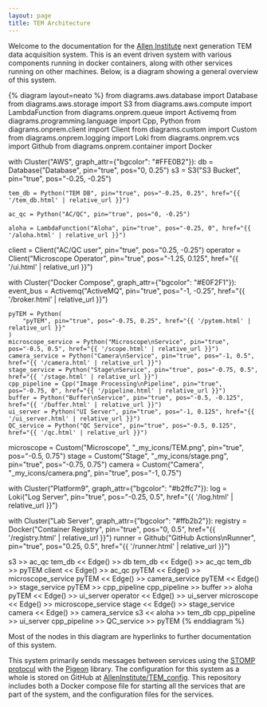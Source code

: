 ```yaml
---
layout: page
title: TEM Architecture
---
```


Welcome to the documentation for the [Allen Institute](https://alleninstitute.org/) next generation TEM data acquisition system.
This is an event driven system with various components running in docker containers, along with other services running on other machines.
Below, is a diagram showing a general overview of this system.

{% diagram layout=neato %}
from diagrams.aws.database import Database
from diagrams.aws.storage import S3
from diagrams.aws.compute import LambdaFunction
from diagrams.onprem.queue import Activemq
from diagrams.programming.language import Cpp, Python
from diagrams.onprem.client import Client
from diagrams.custom import Custom
from diagrams.onprem.logging import Loki
from diagrams.onprem.vcs import Github
from diagrams.onprem.container import Docker

with Cluster("AWS", graph_attr={"bgcolor": "#FFE0B2"}):
    db = Database("Database", pin="true", pos="0, 0.25")
    s3 = S3("S3 Bucket", pin="true", pos="-0.25, -0.25")

    tem_db = Python("TEM DB", pin="true", pos="-0.25, 0.25", href="{{ '/tem_db.html' | relative_url }}")

    ac_qc = Python("AC/QC", pin="true", pos="0, -0.25")

    aloha = LambdaFunction("Aloha", pin="true", pos="-0.25, 0", href="{{ '/aloha.html' | relative_url }}")

client = Client("AC/QC user", pin="true", pos="0.25, -0.25")
operator = Client("Microscope Operator", pin="true", pos="-1.25, 0.125", href="{{ '/ui.html' | relative_url }}")

with Cluster("Docker Compose", graph_attr={"bgcolor": "#E0F2F1"}):
    event_bus = Activemq("ActiveMQ", pin="true", pos="-1, -0.25", href="{{ '/broker.html' | relative_url }}")

    pyTEM = Python(
        "pyTEM", pin="true", pos="-0.75, 0.25", href="{{ '/pytem.html' | relative_url }}"
    )
    microscope_service = Python("Microscope\nService", pin="true", pos="-0.5, 0.5", href="{{ '/scope.html' | relative_url }}")
    camera_service = Python("Camera\nService", pin="true", pos="-1, 0.5", href="{{ '/camera.html' | relative_url }}")
    stage_service = Python("Stage\nService", pin="true", pos="-0.75, 0.5", href="{{ '/stage.html' | relative_url }}")
    cpp_pipeline = Cpp("Image Processing\nPipeline", pin="true", pos="-0.75, 0", href="{{ '/pipeline.html' | relative_url }}")
    buffer = Python("Buffer\nService", pin="true", pos="-0.5, -0.125", href="{{ '/buffer.html' | relative_url }}")
    ui_server = Python("UI Server", pin="true", pos="-1, 0.125", href="{{ '/ui_server.html' | relative_url }}")
    QC_service = Python("QC Service", pin="true", pos="-0.5, 0.125", href="{{ '/qc.html' | relative_url }}")

microscope = Custom("Microscope", "_my_icons/TEM.png", pin="true", pos="-0.5, 0.75")
stage = Custom("Stage", "_my_icons/stage.png", pin="true", pos="-0.75, 0.75")
camera = Custom("Camera", "_my_icons/camera.png", pin="true", pos="-1, 0.75")

with Cluster("Platform9", graph_attr={"bgcolor": "#b2ffc7"}):
    log = Loki("Log Server", pin="true", pos="-0.25, 0.5", href="{{ '/log.html' | relative_url }}")

with Cluster("Lab Server", graph_attr={"bgcolor": "#ffb2b2"}):
    registry = Docker("Container Registry", pin="true", pos="0, 0.5", href="{{ '/registry.html' | relative_url }}")
    runner = Github("GitHub Actions\nRunner", pin="true", pos="0.25, 0.5", href="{{ '/runner.html' | relative_url }}")

s3 >> ac_qc
tem_db << Edge() >> db
tem_db << Edge() >> ac_qc
tem_db >> pyTEM
client << Edge() >> ac_qc
pyTEM << Edge() >> microscope_service
pyTEM << Edge() >> camera_service
pyTEM << Edge() >> stage_service
pyTEM >> cpp_pipeline
cpp_pipeline >> buffer >> aloha
pyTEM << Edge() >> ui_server
operator << Edge() >> ui_server
microscope << Edge() >> microscope_service
stage << Edge() >> stage_service
camera << Edge() >> camera_service
s3 << aloha >> tem_db
cpp_pipeline >> ui_server
cpp_pipeline >> QC_service >> pyTEM
{% enddiagram %}

Most of the nodes in this diagram are hyperlinks to further documentation of this system.

This system primarily sends messages between services using the [STOMP protocul](https://stomp.github.io/) with the [Pigeon](https://pypi.org/project/pigeon-client/) library.
The configuration for this system as a whole is stored on GitHub at [AllenInstitute/TEM_config](https://github.com/AllenInstitute/TEM_config).
This repository includes both a Docker compose file for starting all the services that are part of the system, and the configuration files for the services.

